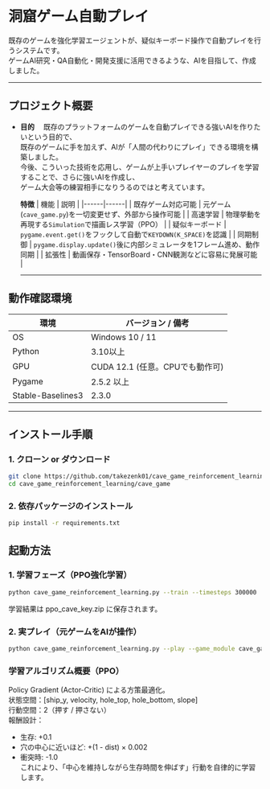 # 洞窟ゲーム自動プレイ

既存のゲームを強化学習エージェントが、疑似キーボード操作で自動プレイを行うシステムです。  
ゲームAI研究・QA自動化・開発支援に活用できるような、AIを目指して、作成しました。

---

## プロジェクト概要

- **目的**　
  既存のプラットフォームのゲームを自動プレイできる強いAIを作りたいという目的で、<br>
  既存のゲームに手を加えず、AIが「人間の代わりにプレイ」できる環境を構築しました。<br>
  今後、こういった技術を応用し、ゲームが上手いプレイヤーのプレイを学習することで、さらに強いAIを作成し、<br>
  ゲーム大会等の練習相手になりうるのではと考えています。<br>

  **特徴**
  | 機能 | 説明 |
  |------|------|
  | 既存ゲーム対応可能 | 元ゲーム(`cave_game.py`)を一切変更せず、外部から操作可能 |
  | 高速学習 | 物理挙動を再現する`Simulation`で描画レス学習（PPO） |
  | 疑似キーボード | `pygame.event.get()`をフックして自動で`KEYDOWN(K_SPACE)`を認識 |
  | 同期制御 | `pygame.display.update()`後に内部シミュレータを1フレーム進め、動作同期 |
  | 拡張性 | 動画保存・TensorBoard・CNN観測などに容易に発展可能 |

  ---

## 動作確認環境

| 環境 | バージョン / 備考 |
|------|--------------------|
| OS | Windows 10 / 11|
| Python | 3.10以上 |
| GPU | CUDA 12.1 (任意。CPUでも動作可) |
| Pygame | 2.5.2 以上 |
| Stable-Baselines3 | 2.3.0 |

---

## インストール手順

### 1. クローン or ダウンロード
```bash
git clone https://github.com/takezenk01/cave_game_reinforcement_learning.git
cd cave_game_reinforcement_learning/cave_game
```

### 2. 依存パッケージのインストール
```bash
pip install -r requirements.txt
```

## 起動方法
### 1. 学習フェーズ（PPO強化学習）
```bash
python cave_game_reinforcement_learning.py --train --timesteps 300000
```
学習結果は ppo_cave_key.zip に保存されます。

### 2. 実プレイ（元ゲームをAIが操作）
```bash
python cave_game_reinforcement_learning.py --play --game_module cave_game --seconds 300
```

### 学習アルゴリズム概要（PPO）
Policy Gradient (Actor-Critic) による方策最適化。<br>
状態空間：[ship_y, velocity, hole_top, hole_bottom, slope]<br>
行動空間：2（押す / 押さない）<br>
報酬設計：<br>
 - 生存: +0.1<br>
 - 穴の中心に近いほど: +(1 - dist) × 0.002<br>
 - 衝突時: -1.0<br>
これにより、「中心を維持しながら生存時間を伸ばす」行動を自律的に学習します。
